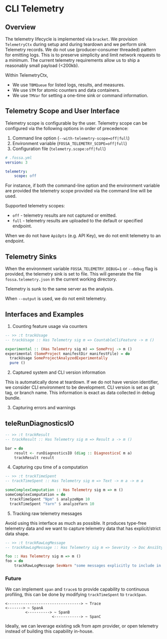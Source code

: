 # CLI Telemetry

## Overview

The telemetry lifecycle is implemented via `bracket`. We provision `TelemetryCtx` 
during setup and during teardown and we perform sink Telemetry records. We do 
not use (producer-consumer threaded) pattern for emitting logs. This is to preserve
simplicity and limit network requests to a minimum. The current telemetry requirements 
allow us to ship a reasonably small payload (<200kb). 

Within TelemetryCtx, 

- We use `TBMQueue` for listed logs, results, and measures.
- We use `STM` for atomic counters and data containers.
- We use `TMVar` for setting a one-time sink or command information.

## Telemetry Scope and User Interface

Telemetry scope is configurable by the user. Telemetry scope can be 
configured via the following options in order of precedence: 

1. Command line option (`--with-telemetry-scope=off|full`)
2. Environment variable (`FOSSA_TELEMETRY_SCOPE=off|full`)
3. Configuration file (`telemetry.scope:off|full`)

```yaml
# .fossa.yml
version: 3

telemetry:
    scope: off
```

For instance, if both the command-line option and the environment variable are provided
the telemetry scope provided via the command line will be used. 
	
Supported telemetry scopes:
- `off` - telemetry results are not captured or emitted. 
- `full` - telemetry results are uploaded to the default or specified endpoint.
	
When we do not have `ApiOpts` (e.g. API Key), we do not emit telemetry to an endpoint.

## Telemetry Sinks

When the environment variable `FOSSA_TELEMETRY_DEBUG=1` or `--debug` flag is provided, 
the telemetry sink is set to file. This will generate the file `fossa.telemetry.json` in the current working directory. 

Telemetry is sunk to the same server as the analysis.

When `--output` is used, we do not emit telemetry.

## Interfaces and Examples

1. Counting feature usage via counters

```haskell
-- >> :t trackUsage
-- trackUsage :: Has Telemetry sig m => CountableCliFeature -> m ()

experimental :: (Has Telemetry sig m) => SomeProj -> m ()
experimental (SomeProject manifestDir manifestFile) = do
  trackUsage SomeProjectAnalyzedExperimentally
  pure ()
```

2. Captured system and CLI version information

This is automatically done at teardown. If we do not have version identifier, 
we consider CLI environment to be development. CLI version is set as git tag, 
or branch name. This information is exact as data collected in debug bundle.

3. Capturing errors and warnings

## teleRunDiagnosticsIO

```haskell 
-- >> :t trackResult
-- trackResult :: Has Telemetry sig m => Result a -> m ()

bar = do
    result <- runDiagnosticsIO (diag :: DiagnosticsC m a)
    trackResult result

```

4. Capturing cpu time of a computation

```haskell
-- >> :t trackTimeSpent 
-- trackTimeSpent :: Has Telemetry sig m => Text -> m a -> m a

someComplexComputation :: Has Telemetry sig m => m ()
someComplexComputation = do
  trackTimeSpent "Npm" $ analyzeNpm 10
  trackTimeSpent "Yarn" $ analyzeYarn 10
```

5. Tracking raw telemetry messages

Avoid using this interface as much as possible. It produces type-free telemetry data and 
we want to capture telemetry data that has explicit/strict data shape.

```haskell
-- >> :t trackRawLogMessage
-- trackRawLogMessage :: Has Telemetry sig m => Severity -> Doc AnsiStyle -> m ()

foo :: Has Telemetry sig m => m ()
foo = do
    trackRawLogMessage SevWarn "some messages explicitly to include in telemetry logs"
```

### Future

We can implement `span` and `trace`s to provide capability to continuous profiling, this 
can be done by modifying `trackTimeSpent` to `trackSpan`. 

```
<---------------------------------> ~ Trace
<-------> ~ SpanA
         <----------> ~ SpanB
                     <------------> ~ SpanC
```

Ideally, we can leverage existing sdk from apm provider, or open telemetry instead of
building this capability in-house. 

